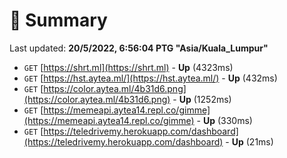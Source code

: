 # 📖 Summary
Last updated: **20/5/2022, 6:56:04 PTG "Asia/Kuala_Lumpur"**

- `GET` [https://shrt.ml](https://shrt.ml) - **Up** (4323ms)
- `GET` [https://hst.aytea.ml/](https://hst.aytea.ml/) - **Up** (432ms)
- `GET` [https://color.aytea.ml/4b31d6.png](https://color.aytea.ml/4b31d6.png) - **Up** (1252ms)
- `GET` [https://memeapi.aytea14.repl.co/gimme](https://memeapi.aytea14.repl.co/gimme) - **Up** (330ms)
- `GET` [https://teledrivemy.herokuapp.com/dashboard](https://teledrivemy.herokuapp.com/dashboard) - **Up** (21ms)
